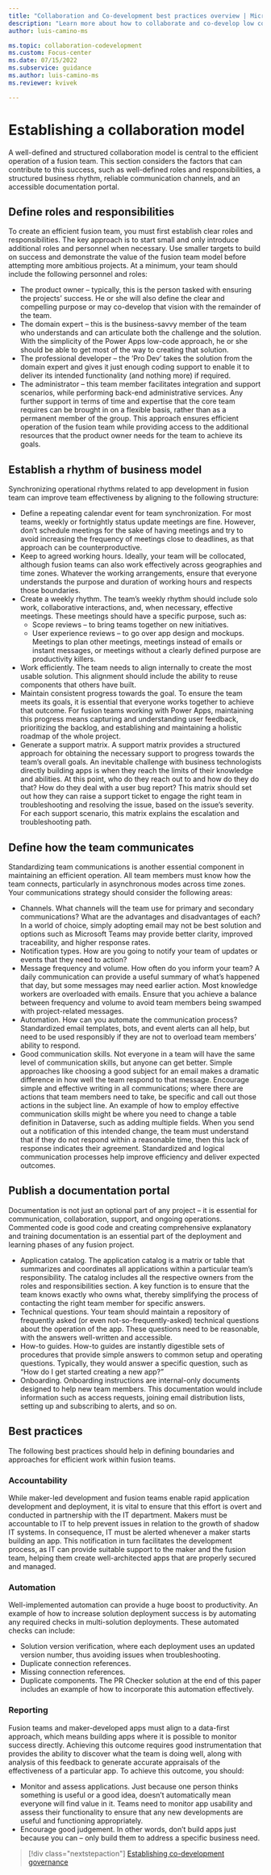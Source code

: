 ```yaml
---
title: "Collaboration and Co-development best practices overview | Microsoft Docs"
description: "Learn more about how to collaborate and co-develop low code apps in Power Apps."
author: luis-camino-ms

ms.topic: collaboration-codevelopment
ms.custom: Focus-center
ms.date: 07/15/2022
ms.subservice: guidance
ms.author: luis-camino-ms
ms.reviewer: kvivek

---
```


# Establishing a collaboration model

A well-defined and structured collaboration model is central to the efficient operation of a fusion team. This section considers the factors that can contribute to this success, such as well-defined roles and responsibilities, a structured business rhythm, reliable communication channels, and an accessible documentation portal. 


## Define roles and responsibilities
To create an efficient fusion team, you must first establish clear roles and responsibilities. The key approach is to start small and only introduce additional roles and personnel when necessary. Use smaller targets to build on success and demonstrate the value of the fusion team model before attempting more ambitious projects. 
At a minimum, your team should include the following personnel and roles:
- The product owner – typically, this is the person tasked with ensuring the projects’ success. He or she will also define the clear and compelling purpose or may co-develop that vision with the remainder of the team.
- The domain expert – this is the business-savvy member of the team who understands and can articulate both the challenge and the solution. With the simplicity of the Power Apps low-code approach, he or she should be able to get most of the way to creating that solution.
- The professional developer – the ‘Pro Dev’ takes the solution from the domain expert and gives it just enough coding support to enable it to deliver its intended functionality (and nothing more) if required.
- The administrator – this team member facilitates integration and support scenarios, while performing back-end administrative services.
Any further support in terms of time and expertise that the core team requires can be brought in on a flexible basis, rather than as a permanent member of the group. This approach ensures efficient operation of the fusion team while providing access to the additional resources that the product owner needs for the team to achieve its goals. 

## Establish a rhythm of business model
Synchronizing operational rhythms related to app development in fusion team can improve team effectiveness by aligning to the following structure:
- Define a repeating calendar event for team synchronization. For most teams, weekly or fortnightly status update meetings are fine. However, don’t schedule meetings for the sake of having meetings and try to avoid increasing the frequency of meetings close to deadlines, as that approach can be counterproductive. 
- Keep to agreed working hours. Ideally, your team will be collocated, although fusion teams can also work effectively across geographies and time zones. Whatever the working arrangements, ensure that everyone understands the purpose and duration of working hours and respects those boundaries. 
- Create a weekly rhythm. The team’s weekly rhythm should include solo work, collaborative interactions, and, when necessary, effective meetings. These meetings should have a specific purpose, such as:
  - Scope reviews – to bring teams together on new initiatives.
  - User experience reviews – to go over app design and mockups.
Meetings to plan other meetings, meetings instead of emails or instant messages, or meetings without a clearly defined purpose are productivity killers.
- Work efficiently. The team needs to align internally to create the most usable solution. This alignment should include the ability to reuse components that others have built.
- Maintain consistent progress towards the goal. To ensure the team meets its goals, it is essential that everyone works together to achieve that outcome. For fusion teams working with Power Apps, maintaining this progress means capturing and understanding user feedback, prioritizing the backlog, and establishing and maintaining a holistic roadmap of the whole project. 
- Generate a support matrix. A support matrix provides a structured approach for obtaining the necessary support to progress towards the team’s overall goals. An inevitable challenge with business technologists directly building apps is when they reach the limits of their knowledge and abilities. At this point, who do they reach out to and how do they do that? How do they deal with a user bug report? This matrix should set out how they can raise a support ticket to engage the right team in troubleshooting and resolving the issue, based on the issue’s severity. For each support scenario, this matrix explains the escalation and troubleshooting path. 

## Define how the team communicates
Standardizing team communications is another essential component in maintaining an efficient operation. All team members must know how the team connects, particularly in asynchronous modes across time zones. Your communications strategy should consider the following areas:
- Channels. What channels will the team use for primary and secondary communications? What are the advantages and disadvantages of each? In a world of choice, simply adopting email may not be best solution and options such as Microsoft Teams may provide better clarity, improved traceability, and higher response rates. 
- Notification types. How are you going to notify your team of updates or events that they need to action? 
- Message frequency and volume. How often do you inform your team? A daily communication can provide a useful summary of what’s happened that day, but some messages may need earlier action. Most knowledge workers are overloaded with emails. Ensure that you achieve a balance between frequency and volume to avoid team members being swamped with project-related messages. 
- Automation. How can you automate the communication process? Standardized email templates, bots, and event alerts can all help, but need to be used responsibly if they are not to overload team members’ ability to respond. 
- Good communication skills. Not everyone in a team will have the same level of communication skills, but anyone can get better. Simple approaches like choosing a good subject for an email makes a dramatic difference in how well the team respond to that message. Encourage simple and effective writing in all communications; where there are actions that team members need to take, be specific and call out those actions in the subject line. 
An example of how to employ effective communication skills might be where you need to change a table definition in Dataverse, such as adding multiple fields. When you send out a notification of this intended change, the team must understand that if they do not respond within a reasonable time, then this lack of response indicates their agreement. Standardized and logical communication processes help improve efficiency and deliver expected outcomes. 

## Publish a documentation portal
Documentation is not just an optional part of any project – it is essential for communication, collaboration, support, and ongoing operations. Commented code is good code and creating comprehensive explanatory and training documentation is an essential part of the deployment and learning phases of any fusion project. 
- Application catalog. The application catalog is a matrix or table that summarizes and coordinates all applications within a particular team’s responsibility. The catalog includes all the respective owners from the roles and responsibilities section. A key function is to ensure that the team knows exactly who owns what, thereby simplifying the process of contacting the right team member for specific answers. 
- Technical questions. Your team should maintain a repository of frequently asked (or even not-so-frequently-asked) technical questions about the operation of the app. These questions need to be reasonable, with the answers well-written and accessible. 
- How-to guides. How-to guides are instantly digestible sets of procedures that provide simple answers to common setup and operating questions. Typically, they would answer a specific question, such as “How do I get started creating a new app?”
- Onboarding. Onboarding instructions are internal-only documents designed to help new team members. This documentation would include information such as access requests, joining email distribution lists, setting up and subscribing to alerts, and so on. 

## Best practices
The following best practices should help in defining boundaries and approaches for efficient work within fusion teams.
### Accountability
While maker-led development and fusion teams enable rapid application development and deployment, it is vital to ensure that this effort is overt and conducted in partnership with the IT department. Makers must be accountable to IT to help prevent issues in relation to the growth of shadow IT systems. 
In consequence, IT must be alerted whenever a maker starts building an app. This notification in turn facilitates the development process, as IT can provide suitable support to the maker and the fusion team, helping them create well-architected apps that are properly secured and managed.
### Automation
Well-implemented automation can provide a huge boost to productivity. An example of how to increase solution deployment success is by automating any required checks in multi-solution deployments. These automated checks can include:
- Solution version verification, where each deployment uses an updated version number, thus avoiding issues when troubleshooting.
- Duplicate connection references.
- Missing connection references.
- Duplicate components.
The PR Checker solution at the end of this paper includes an example of how to incorporate this automation effectively.   
### Reporting
Fusion teams and maker-developed apps must align to a data-first approach, which means building apps where it is possible to monitor success directly. Achieving this outcome requires good instrumentation that provides the ability to discover what the team is doing well, along with analysis of this feedback to generate accurate appraisals of the effectiveness of a particular app. To achieve this outcome, you should:
- Monitor and assess applications. Just because one person thinks something is useful or a good idea, doesn’t automatically mean everyone will find value in it. Teams need to monitor app usability and assess their functionality to ensure that any new developments are useful and functioning appropriately. 
- Encourage good judgement. In other words, don’t build apps just because you can – only build them to address a specific business need. 


> [!div class="nextstepaction"]
> [Establishing co-development governance](governance.md)